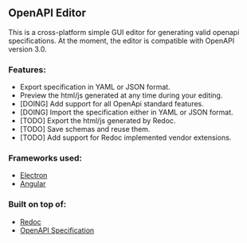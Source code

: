 ## OpenAPI Editor

This is a cross-platform simple GUI editor for generating valid openapi specifications. At the moment, the editor is compatible with OpenAPI version 3.0.

### Features:
* Export specification in YAML or JSON format. 
* Preview the html/js generated at any time during your editing.
* [DOING] Add support for all OpenApi standard features.
* [DOING] Import the specification either in YAML or JSON format.
* [TODO] Export the html/js generated by Redoc. 
* [TODO] Save schemas and reuse them.
* [TODO] Add support for Redoc implemented vendor extensions.

### Frameworks used:
* [Electron](https://github.com/electron/electron)
* [Angular](https://github.com/angular/angular)

### Built on top of:
* [Redoc](https://github.com/Redocly/redoc)
* [OpenAPI Specification](https://github.com/OAI/OpenAPI-Specification)
